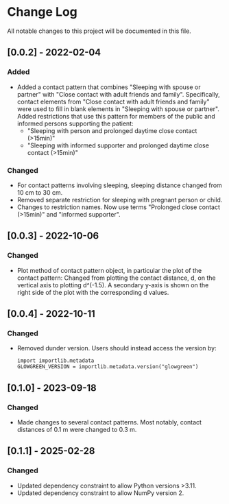 # Change Log
All notable changes to this project will be documented in this file.

## [0.0.2] - 2022-02-04

### Added
- Added a contact pattern that combines "Sleeping with spouse or partner" with "Close contact with adult friends and family".
Specifically, contact elements from "Close contact with adult friends and family" were used to fill in blank elements in "Sleeping with spouse or partner".
Added restrictions that use this pattern for members of the public and informed persons supporting the patient:
  - "Sleeping with person and prolonged daytime close contact (>15min)"
  - "Sleeping with informed supporter and prolonged daytime close contact (>15min)"

### Changed
- For contact patterns involving sleeping, sleeping distance changed from 10 cm to 30 cm.
- Removed separate restriction for sleeping with pregnant person or child.
- Changes to restriction names. Now use terms "Prolonged close contact (>15min)" and "informed supporter".

## [0.0.3] - 2022-10-06

### Changed
- Plot method of contact pattern object, in particular the plot of the contact pattern: Changed from plotting the contact distance, d, on the vertical axis to plotting d^(-1.5). A secondary y-axis is shown on the right side of the plot with the corresponding d values.

## [0.0.4] - 2022-10-11

### Changed
- Removed dunder version. Users should instead access the version by:  

      import importlib.metadata
      GLOWGREEN_VERSION = importlib.metadata.version("glowgreen")

## [0.1.0] - 2023-09-18

### Changed
- Made changes to several contact patterns. Most notably, contact distances of 0.1 m were changed to 0.3 m.

## [0.1.1] - 2025-02-28

### Changed
- Updated dependency constraint to allow Python versions >3.11.
- Updated dependency constraint to allow NumPy version 2.